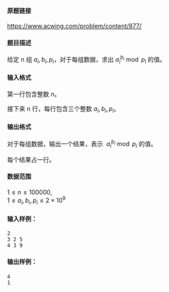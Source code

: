 #### 原题链接
https://www.acwing.com/problem/content/877/
#### 题目描述
给定 n 组 $a_i,b_i,p_i$，对于每组数据，求出 $a_i^{b_i} \bmod p_i$ 的值。

#### 输入格式

第一行包含整数 n。

接下来 n 行，每行包含三个整数 $a_i,b_i,p_i$。

#### 输出格式

对于每组数据，输出一个结果，表示  $a_i^{b_i} \bmod p_i$ 的值。

每个结果占一行。

#### 数据范围

$1≤n≤100000$,  
$1≤a_i,b_i,p_i≤2×10^9$

#### 输入样例：

```
2
3 2 5
4 3 9
```

#### 输出样例：

```
4
1
```